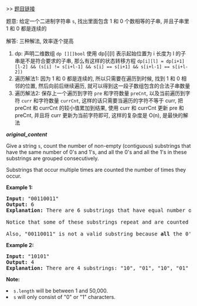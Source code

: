 \>\> [题目链接](https://leetcode.com/explore/featured/card/april-leetcoding-challenge-2021/596/week-4-april-22nd-april-28th/3718/)

题意: 给定一个二进制字符串 `s`, 找出里面包含 1 和 0 个数相等的子串, 并且子串里 1 和 0 都是连续的

解答: 三种解法, 效率逐个提高

1. dp: 声明二维数组 `dp [][]bool` 使用 dp[i][l] 表示起始位置为 i 长度为 l 的子串是不是符合要求的子串, 那么有这样的状态转移方程 `dp[i][l] = dp[i+1][l-2] && (s[i] != s[i+l-1] && s[i] == s[i+1] && s[i+l-1] == s[i+l-2])`
2. 遍历解法1: 因为 1 和 0 都是连续的, 所以只需要在遍历到时候, 找到 1 和 0 相邻的位置, 然后向前后继续遍历, 就可以得到这一段子数组包含的合法子串数量
3. 遍历解法2: 保存上一个遍历到字符 `pre` 和字符数量 `preCnt`, 以及当前遍历到字符 `curr` 和字符数量 `currCnt`, 这样的话只需要当遍历的字符不等于 curr, 把 preCnt 和 currCnt 的较小值累加到结果, 使用 curr 和 currCnt 更新 pre 和 preCnt, 并且将 curr 更新为当前字符即可, 这样的复杂度是 O(n), 是最快的解法

***original_content***

<p>Give a string <code>s</code>, count the number of non-empty (contiguous) substrings that have the same number of 0's and 1's, and all the 0's and all the 1's in these substrings are grouped consecutively. 
</p>
<p>Substrings that occur multiple times are counted the number of times they occur.</p>

<p><b>Example 1:</b><br />
<pre>
<b>Input:</b> "00110011"
<b>Output:</b> 6
<b>Explanation:</b> There are 6 substrings that have equal number of consecutive 1's and 0's: "0011", "01", "1100", "10", "0011", and "01".
<br>Notice that some of these substrings repeat and are counted the number of times they occur.
<br>Also, "00110011" is not a valid substring because <b>all</b> the 0's (and 1's) are not grouped together.
</pre>
</p>

<p><b>Example 2:</b><br />
<pre>
<b>Input:</b> "10101"
<b>Output:</b> 4
<b>Explanation:</b> There are 4 substrings: "10", "01", "10", "01" that have equal number of consecutive 1's and 0's.
</pre>
</p>

<p><b>Note:</b>
<li><code>s.length</code> will be between 1 and 50,000.</li>
<li><code>s</code> will only consist of "0" or "1" characters.</li>
</p>
